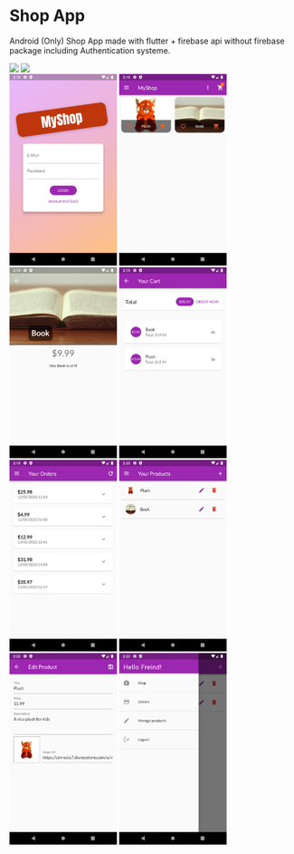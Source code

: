 # Shop App
<p>Android (Only) Shop App made with flutter + firebase api without firebase package including Authentication systeme.</p>

<div >
<img src='https://cdn.icon-icons.com/icons2/2107/PNG/512/file_type_flutter_icon_130599.png' width='300px'>


<img src='https://cdn.icon-icons.com/icons2/691/PNG/512/google_firebase_icon-icons.com_61475.png' width='300px'>
</div>



<img src="./screenshots/Screenshot%201.png" width="190">
<img src="./screenshots/Screenshot 2.png"   width="190">
<img src="./screenshots/Screenshot%203.png" width="190">
<img src="./screenshots/Screenshot%204.png" width="190">
<img src="./screenshots/Screenshot%205.png" width="190">
<img src="./screenshots/Screenshot%206.png" width="190">
<img src="./screenshots/Screenshot%207.png" width="190">
<img src="./screenshots/Screenshot%208.png" width="190">


